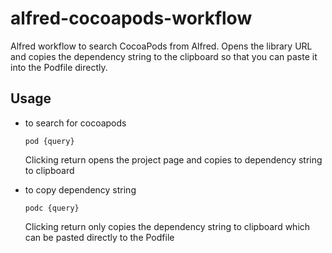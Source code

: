 alfred-cocoapods-workflow
================

Alfred workflow to search CocoaPods from Alfred. Opens the library URL and copies the dependency string to the clipboard so that you can paste it into the Podfile directly.

Usage
-----

+ to search for cocoapods
	
	```
	pod {query}
	```
	Clicking return opens the project page and copies to dependency string to clipboard

+ to copy dependency string
	
	```
	podc {query}
	```
	Clicking return only copies the dependency string to clipboard which can be pasted directly to the Podfile
